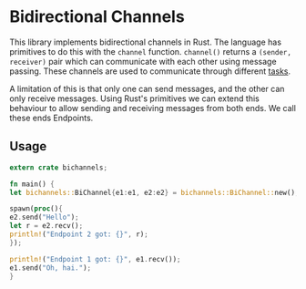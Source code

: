 # Bidirectional Channels

This library implements bidirectional channels in Rust.
The language has primitives to do this with the `channel`
function. `channel()` returns a `(sender, receiver)` pair
which can communicate with each other using message passing.
These channels are used to communicate through different
[tasks](http://doc.rust-lang.org/guide.html#tasks).

A limitation of this is that only one can send messages,
and the other can only receive messages.
Using Rust's primitives we can extend this behaviour
to allow sending and receiving messages from both ends.
We call these ends Endpoints.

## Usage

```rust
extern crate bichannels;

fn main() {
let bichannels::BiChannel{e1:e1, e2:e2} = bichannels::BiChannel::new();

spawn(proc(){
e2.send("Hello");
let r = e2.recv();
println!("Endpoint 2 got: {}", r);
});

println!("Endpoint 1 got: {}", e1.recv());
e1.send("Oh, hai.");
}
```
